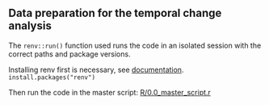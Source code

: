 ## Data preparation for the temporal change analysis

The `renv::run()` function used runs the code in an isolated session with the
correct paths and package versions.

Installing renv first is necessary, see [documentation](https://rstudio.github.io/renv/reference/run.html).
`install.packages("renv")`

Then run the code in the master script: [R/0.0_master_script.r](https://github.com/sablowes/MulticomponentBioChange/temporal_change_data_preparation/R/0.0_master_script.r)  

